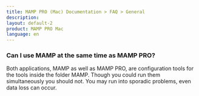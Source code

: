```yaml
---
title: MAMP PRO (Mac) Documentation > FAQ > General
description: 
layout: default-2
product: MAMP PRO Mac
language: en
---
```


### Can I use MAMP at the same time as MAMP PRO?

Both applications, MAMP as well as MAMP PRO, are configuration tools for the tools inside the folder MAMP. Though you could run them simultaneously you should not. You may run into sporadic problems, even data loss can occur.
